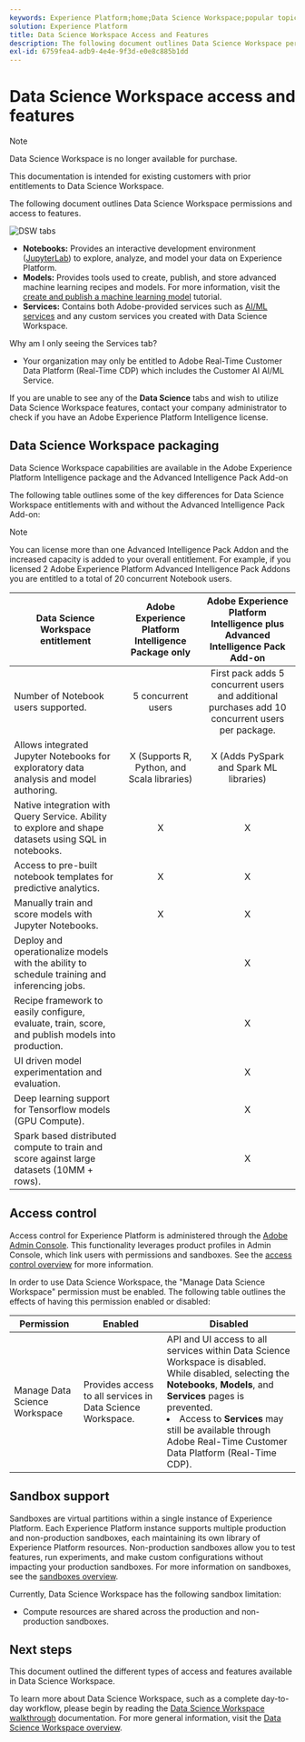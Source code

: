 ```yaml
---
keywords: Experience Platform;home;Data Science Workspace;popular topics;access control;sandbox;intelligence pack;dsw features;dsw access;Adobe Experience Platform Intelligence;intelligence;aep intelligence package
solution: Experience Platform
title: Data Science Workspace Access and Features
description: The following document outlines Data Science Workspace permissions and access to features.
exl-id: 6759fea4-adb9-4e4e-9f3d-e0e8c885b1dd
---
```

# Data Science Workspace access and features

>[!NOTE]
>
>Data Science Workspace is no longer available for purchase.
>
>This documentation is intended for existing customers with prior entitlements to Data Science Workspace.

The following document outlines Data Science Workspace permissions and access to features. 

![DSW tabs](./images/access/platform-tabs.png)

- **Notebooks:** Provides an interactive development environment ([JupyterLab](./jupyterlab/overview.md)) to explore, analyze, and model your data on Experience Platform.
- **Models:** Provides tools used to create, publish, and store advanced machine learning recipes and models. For more information, visit the [create and publish a machine learning model](./models-recipes/create-publish-model.md) tutorial.
- **Services:** Contains both Adobe-provided services such as [AI/ML services](../intelligent-services/home.md) and any custom services you created with Data Science Workspace.

Why am I only seeing the Services tab?

- Your organization may only be entitled to Adobe Real-Time Customer Data Platform (Real-Time CDP) which includes the Customer AI AI/ML Service.

If you are unable to see any of the **Data Science** tabs and wish to utilize Data Science Workspace features, contact your company administrator to check if you have an Adobe Experience Platform Intelligence license.

## Data Science Workspace packaging

Data Science Workspace capabilities are available in the Adobe Experience Platform Intelligence package and the Advanced Intelligence Pack Add-on

The following table outlines some of the key differences for Data Science Workspace entitlements with and without the Advanced Intelligence Pack Add-on:

>[!NOTE]
>
>You can license more than one Advanced Intelligence Pack Addon and the increased capacity is added to your overall entitlement. For example, if you licensed 2 Adobe Experience Platform Advanced Intelligence Pack Addons you are entitled to a total of 20 concurrent Notebook users.

| Data Science Workspace entitlement| Adobe Experience Platform Intelligence Package only | Adobe Experience Platform Intelligence plus Advanced Intelligence Pack Add-on |
| --- | :---: | :---: |
| Number of Notebook users supported. | 5 concurrent users | First pack adds 5 concurrent users and additional purchases add 10 concurrent users per package. |
| Allows integrated Jupyter Notebooks for exploratory data analysis and model authoring. | X (Supports R, Python, and Scala libraries) | X (Adds PySpark and Spark ML libraries)  |
| Native integration with Query Service. Ability to explore and shape datasets using SQL in notebooks. | X | X |
| Access to pre-built notebook templates for predictive analytics. | X | X |
| Manually train and score models with Jupyter Notebooks. | X | X |
| Deploy and operationalize models with the ability to schedule training and inferencing jobs. | | X |
| Recipe framework to easily configure, evaluate, train, score, and publish models into production. |  | X |
| UI driven model experimentation and evaluation. | | X |
| Deep learning support for Tensorflow models (GPU Compute). | | X |
| Spark based distributed compute to train and score against large datasets (10MM + rows). | | X |

## Access control

Access control for Experience Platform is administered through the [Adobe Admin Console](https://adminconsole.adobe.com). This functionality leverages product profiles in Admin Console, which link users with permissions and sandboxes. See the [access control overview](../access-control/home.md) for more information.

In order to use Data Science Workspace, the "Manage Data Science Workspace" permission must be enabled. The following table outlines the effects of having this permission enabled or disabled:

| Permission | Enabled | Disabled |
|---|---|---|
| Manage Data Science Workspace | Provides access to all services in Data Science Workspace. | API and UI access to all services within Data Science Workspace is disabled. While disabled, selecting the **Notebooks**, **Models**, and **Services** pages is prevented. <li>Access to **Services** may still be available through Adobe Real-Time Customer Data Platform (Real-Time CDP).</li> |

## Sandbox support

Sandboxes are virtual partitions within a single instance of Experience Platform. Each Experience Platform instance supports multiple production and non-production sandboxes, each maintaining its own library of Experience Platform resources. Non-production sandboxes allow you to test features, run experiments, and make custom configurations without impacting your production sandboxes. For more information on sandboxes, see the [sandboxes overview](../sandboxes/home.md).

Currently, Data Science Workspace has the following sandbox limitation:

- Compute resources are shared across the production and non-production sandboxes.

## Next steps

This document outlined the different types of access and features available in Data Science Workspace.

To learn more about Data Science Workspace, such as a complete day-to-day workflow, please begin by reading the [Data Science Workspace walkthrough](./walkthrough.md) documentation. For more general information, visit the [Data Science Workspace overview](./home.md).
